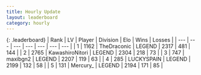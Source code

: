 ```yaml
---
title: Hourly Update
layout: leaderboard
category: hourly
---
```


{: .leaderboard}
| Rank | LV | Player | Division | Elo | Wins | Losses |
| --- | --- | --- | --- | --- | --- | --- |
| <span data-change="0">1</span> | 1162 | <span title="ID: 544310">TheDraconic</span> | LEGEND | <span data-change="0">2317</span> | <span data-change="0">481</span> | <span data-change="0">144</span> |
| <span data-change="0">2</span> | 2765 | <span title="ID: 164871">KawashiroNitori</span> | LEGEND | <span data-change="0">2304</span> | <span data-change="0">218</span> | <span data-change="0">73</span> |
| <span data-change="2">3</span> | 747 | <span title="ID: 54864">maxibgn2</span> | LEGEND | <span data-change="23">2207</span> | <span data-change="7">119</span> | <span data-change="0">63</span> |
| <span data-change="-1">4</span> | 285 | <span title="ID: 623829">LUCKYSPAIN</span> | LEGEND | <span data-change="0">2199</span> | <span data-change="0">132</span> | <span data-change="0">58</span> |
| <span data-change="-1">5</span> | 131 | <span title="ID: 680422">Mercury_</span> | LEGEND | <span data-change="0">2194</span> | <span data-change="0">171</span> | <span data-change="0">85</span> |
